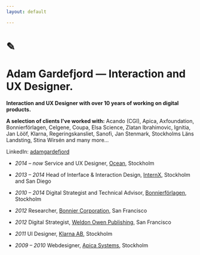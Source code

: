 ```yaml
---
layout: default

---
```

# ✎
# Adam Gardefjord — Interaction and UX Designer.

__Interaction and UX Designer with over 10 years of working on digital products.__

__A selection of clients I've worked with:__ Acando (CGI), Apica, Axfoundation, Bonnierförlagen, Celgene, Coupa, Elsa Science, Zlatan Ibrahimovic, Ignitia, Jan Lööf, Klarna, Regeringskansliet, Sanofi, Jan Stenmark, Stock­holms Läns Land­st­ing, Stina Wirsén and many more...

LinkedIn: [adamgardefjord](https://www.linkedin.com/in/gardefjord/)


* _2014 – now_
Service and UX Designer,
[Ocean](https://www.ocean.xyz), Stockholm

* _2013 – 2014_
Head of Interface & Interaction Design,
[InternX](https://www.theinternx.com/), Stockholm and San Diego

* _2010 – 2014_
Digital Strategist and Technical Advisor, [Bonnierförlagen](https://www.bonnierforlagen.se/), Stockholm

* _2012_ 
Researcher, [Bonnier Corporation](https://www.bonniercorp.com/), San Francisco

* _2012_
Digital Strategist, [Weldon Owen Publishing](https://www.weldonowen.com/), San Francisco

* _2011_
UI Designer, [Klarna AB](https://www.klarna.com/se/),  Stockholm

* _2009 – 2010_ 
Webdesigner, [Apica Systems](https://www.apicasystems.com/),  Stockholm

